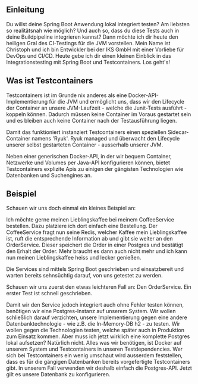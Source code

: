 ## Einleitung
Du willst deine Spring Boot Anwendung lokal integriert testen?
Am liebsten so realitätsnah wie möglich?
Und auch so, dass du diese Tests auch in deine Buildpipeline integrieren kannst?
Dann möchte ich dir heute den heiligen Gral des CI-Testings für die JVM vorstellen. 
Mein Name ist Christoph und ich bin Entwickler bei der IKS GmbH mit einer Vorliebe für DevOps und CI/CD. 
Heute gebe ich dir einen kleinen Einblick in das Integrationstesting mit Spring Boot und Testcontainers.
Los geht's!


## Was ist Testcontainers
Testcontainers ist im Grunde nix anderes als eine Docker-API-Implementierung für die JVM und ermöglicht uns, dass wir den Lifecycle der Container an unsere JVM-Laufzeit - welche die Junit-Tests ausführt - koppeln können. Dadurch müssen keine Container im Voraus gestartet sein und es bleiben auch keine Container nach der Testausführung liegen. 

Damit das funktioniert instanziert Testcontainers einen speziellen Sidecar-Container namens 'Ryuk'. 
Ryuk managed und überwacht den Lifecycle unserer selbst gestarteten Container - ausserhalb unserer JVM. 

Neben einer generischen Docker-API, in der wir bequem Container, Netzwerke und Volumes per Java-API konfigurieren können, bietet Testcontainers explizite Apis zu einigen der gängisten Technologien wie Datenbanken und Suchengines an.

## Beispiel
Schauen wir uns doch einmal ein kleines Beispiel an:

Ich möchte gerne meinen Lieblingskaffee bei meinem CoffeeService bestellen. Dazu platziere ich dort einfach eine Bestellung.
Der CoffeeService fragt nun seine Redis, welcher Kaffee mein Lieblingskaffee ist, ruft die entsprechende Information ab und gibt sie weiter an den OrderService. Dieser speichert die Order in einer Postgres und bestätigt den Erhalt der Order. Mehr braucht es dann auch nicht mehr und ich kann nun meinen Lieblingskaffee heiss und lecker genießen.

Die Services sind mittels Spring Boot geschrieben und einsatzbereit und warten bereits sehnsüchtig darauf, von uns getestet zu werden.

Schauen wir uns zuerst den etwas leichteren Fall an: Den OrderService. Ein erster Test ist schnell geschrieben. 

Damit wir den Service jedoch integriert auch ohne Fehler testen können, benötigen wir eine Postgres-Instanz auf unserem System. Wir wollen schließlich darauf verzichten, unsere Implementierung gegen eine andere Datenbanktechnologie - wie z.B. die In-Memory-DB h2 - zu testen. Wir wollen gegen die Technologien testen, welche später auch in Produktion zum Einsatz kommen. Aber muss ich jetzt wirklich eine komplette Postgres lokal aufsetzen? Natürlich nicht. Alles was wir benötigen, ist Docker auf unserem System und Testcontainers in unseren Testdependencies. Wer sich bei Testcontainers ein wenig umschaut wird ausserdem feststellen, dass es für die gängigen Datenbanken bereits vorgefertigte Testcontainers gibt. In unserem Fall verwenden wir deshalb einfach die Postgres-API. Jetzt gilt es unsere Datenbank zu konfigurieren.





